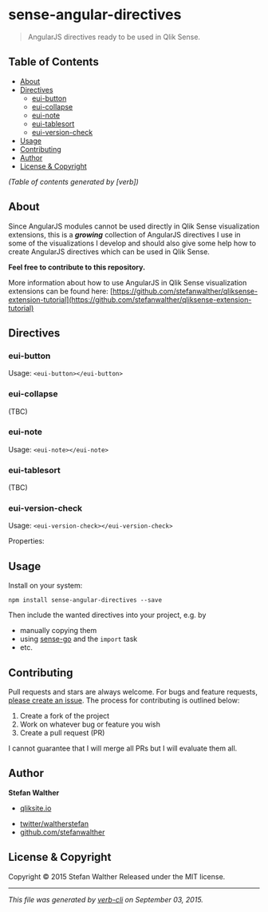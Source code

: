 # sense-angular-directives

> AngularJS directives ready to be used in Qlik Sense.

## Table of Contents

<!-- toc -->

* [About](#about)
* [Directives](#directives)
  - [eui-button](#eui-button)
  - [eui-collapse](#eui-collapse)
  - [eui-note](#eui-note)
  - [eui-tablesort](#eui-tablesort)
  - [eui-version-check](#eui-version-check)
* [Usage](#usage)
* [Contributing](#contributing)
* [Author](#author)
* [License & Copyright](#license---copyright)

_(Table of contents generated by [verb])_

<!-- tocstop -->

## About

Since AngularJS modules cannot be used directly in Qlik Sense visualization extensions, this is a **_growing_** collection of AngularJS directives I use in some of the visualizations I develop and should also give some help how to create AngularJS directives which can be used in Qlik Sense.

**Feel free to contribute to this repository.**

More information about how to use AngularJS in Qlik Sense visualization extensions can be found here:
[https://github.com/stefanwalther/qliksense-extension-tutorial](https://github.com/stefanwalther/qliksense-extension-tutorial)

## Directives

### eui-button

Usage:
`<eui-button></eui-button>`

### eui-collapse

(TBC)

### eui-note

Usage:
`<eui-note></eui-note>`

### eui-tablesort

(TBC)

### eui-version-check

Usage:
`<eui-version-check></eui-version-check>`

Properties:

## Usage

Install on your system:

`npm install sense-angular-directives --save`

Then include the wanted directives into your project, e.g. by

* manually copying them
* using [sense-go](https://github.com/stefanwalther/sense-go.git) and the `import` task
* etc.

## Contributing

Pull requests and stars are always welcome. For bugs and feature requests, [please create an issue](https://github.com/stefanwalther/sense-angular-directives/issues).
The process for contributing is outlined below:

1. Create a fork of the project
2. Work on whatever bug or feature you wish
3. Create a pull request (PR)

I cannot guarantee that I will merge all PRs but I will evaluate them all.

## Author

**Stefan Walther**

+ [qliksite.io](http://qliksite.io)
* [twitter/waltherstefan](http://twitter.com/waltherstefan)
* [github.com/stefanwalther](http://github.com/stefanwalther)

## License & Copyright

Copyright © 2015 Stefan Walther
Released under the MIT license.

***

_This file was generated by [verb-cli](https://github.com/assemble/verb-cli) on September 03, 2015._